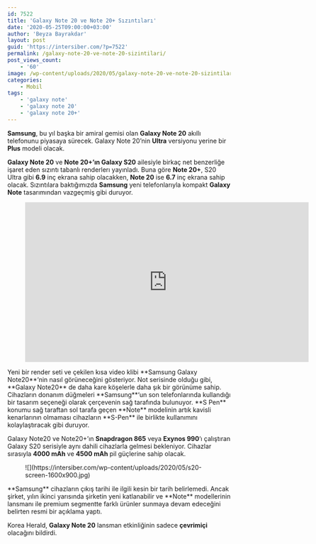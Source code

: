 ```yaml
---
id: 7522
title: 'Galaxy Note 20 ve Note 20+ Sızıntıları'
date: '2020-05-25T09:00:00+03:00'
author: 'Beyza Bayrakdar'
layout: post
guid: 'https://intersiber.com/?p=7522'
permalink: /galaxy-note-20-ve-note-20-sizintilari/
post_views_count:
    - '60'
image: /wp-content/uploads/2020/05/galaxy-note-20-ve-note-20-sizintilari-1-scaled.jpg
categories:
    - Mobil
tags:
    - 'galaxy note'
    - 'galaxy note 20'
    - 'galaxy note 20+'
---
```


**Samsung**, bu yıl başka bir amiral gemisi olan **Galaxy Note 20** akıllı telefonunu piyasaya sürecek. Galaxy Note 20’nin **Ultra** versiyonu yerine bir **Plus** modeli olacak.

**Galaxy Note 20** ve **Note 20+’ın Galaxy S20** ailesiyle birkaç net benzerliğe işaret eden sızıntı tabanlı renderlerı yayınladı. Buna göre **Note 20+**, S20 Ultra gibi **6.9** inç ekrana sahip olacakken, **Note 20** ise **6.7** inç ekrana sahip olacak. Sızıntılara baktığımızda **Samsung** yeni telefonlarıyla kompakt **Galaxy Note** tasarımından vazgeçmiş gibi duruyor.

<figure class="wp-block-embed-youtube wp-block-embed is-type-video is-provider-youtube wp-embed-aspect-16-9 wp-has-aspect-ratio"><div class="wp-block-embed__wrapper"><span class="embed-youtube" style="text-align:center; display: block;"><iframe allowfullscreen="true" class="youtube-player" height="360" src="https://www.youtube.com/embed/yx7gu1F4OYU?version=3&rel=1&fs=1&autohide=2&showsearch=0&showinfo=1&iv_load_policy=1&wmode=transparent" style="border:0;" width="640"></iframe></span></div></figure>Yeni bir render seti ve çekilen kısa video klibi **Samsung Galaxy Note20**‘nin nasıl görüneceğini gösteriyor. Not serisinde olduğu gibi, **Galaxy Note20** de daha kare köşelerle daha şık bir görünüme sahip. Cihazların donanım düğmeleri **Samsung**‘un son telefonlarında kullandığı bir tasarım seçeneği olarak çerçevenin sağ tarafında bulunuyor. **S Pen** konumu sağ taraftan sol tarafa geçen **Note** modelinin artık kavisli kenarlarının olmaması cihazların **S-Pen** ile birlikte kullanımını kolaylaştıracak gibi duruyor.

Galaxy Note20 ve Note20+’ın **Snapdragon 865** veya **Exynos 990**‘ı çalıştıran Galaxy S20 serisiyle aynı dahili cihazlarla gelmesi bekleniyor. Cihazlar sırasıyla **4000 mAh** ve **4500 mAh** pil güçlerine sahip olacak.

<figure class="wp-block-image size-large">![](https://intersiber.com/wp-content/uploads/2020/05/s20-screen-1600x900.jpg)</figure>**Samsung** cihazların çıkış tarihi ile ilgili kesin bir tarih belirlemedi. Ancak şirket, yılın ikinci yarısında şirketin yeni katlanabilir ve **Note** modellerinin lansmanı ile premium segmentte farklı ürünler sunmaya devam edeceğini belirten resmi bir açıklama yaptı.

Korea Herald, **Galaxy Note 20** lansman etkinliğinin sadece **çevrimiçi** olacağını bildirdi.